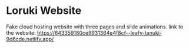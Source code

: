 
# Loruki Website

Fake cloud hosting website with three pages and slide animations.
link to the website: https://643359180ce9931364e4f8cf--leafy-tanuki-9d6cde.netlify.app/
